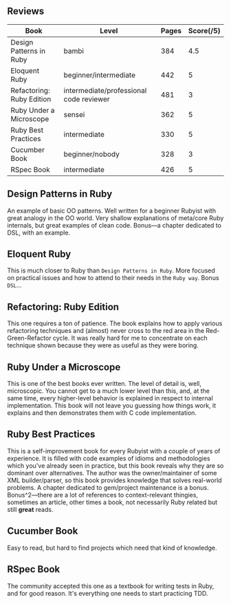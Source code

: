 ## Reviews
|Book |Level|Pages|Score(/5)|
|---|---|---|---|
|Design Patterns in Ruby |bambi|384|4.5|
|Eloquent Ruby|beginner/intermediate|442|5|
|Refactoring: Ruby Edition|intermediate/professional code reviewer|481|3|
|Ruby Under a Microscope|sensei|362|5|
|Ruby Best Practices|intermediate|330|5|
|Cucumber Book|beginner/nobody|328|3|
|RSpec Book|intermediate|426|5|

## Design Patterns in Ruby
An example of basic OO patterns. Well written for a beginner Rubyist with great analogy in the OO world. Very shallow explanations of meta/core Ruby internals, but great examples of clean code. Bonus—a chapter dedicated to DSL, with an example.

## Eloquent Ruby
This is much closer to Ruby than `Design Patterns in Ruby`. More focused on practical issues and how to attend to their needs in the `Ruby way`. Bonus `DSL`...

## Refactoring: Ruby Edition
This one requires a ton of patience. The book explains how to apply various refactoring techniques and (almost) never cross to the red area in the Red-Green-Refactor cycle. It was really hard for me to concentrate on each technique shown because they were as useful as they were boring.

## Ruby Under a Microscope
This is one of the best books ever written. The level of detail is, well, microscopic. You cannot get to a much lower level than this, and, at the same time, every higher-level behavior is explained in respect to internal implementation. This book will not leave you guessing how things work, it explains and then demonstrates them with C code implementation.

## Ruby Best Practices
This is a self-improvement book for every Rubyist with a couple of years of experience. It is filled with code examples of idioms and methodologies which you've already seen in practice, but this book reveals why they are so dominant over alternatives. The author was the owner/maintainer of some XML builder/parser, so this book provides knowledge that solves real-world problems. A chapter dedicated to gem/project maintenance is a bonus. Bonus^2—there are a lot of references to context-relevant thingies, sometimes an article, other times a book, not necessarily Ruby related but still **great** reads.

## Cucumber Book
Easy to read, but hard to find projects which need that kind of knowledge.

## RSpec Book
The community accepted this one as a textbook for writing tests in Ruby, and for good reason. It's everything one needs to start practicing TDD.
